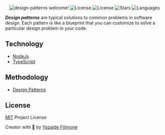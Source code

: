  <p align="center">
  <img src="https://img.shields.io/static/v1?label=Design Patterns&message=Welcome&color=FFFFFF&labelColor=110C2F" alt="design-patterns welcome!" />
  <img alt="License" src="https://img.shields.io/static/v1?label=version&message=1.0&color=FFFFFF&labelColor=110C2F">
  <img alt="License" src="https://img.shields.io/static/v1?label=license&message=MIT&color=FFFFFF&labelColor=110C2F">
  <img alt="Stars" src="https://img.shields.io/github/stars/yazaldefilimonepinto/design-patterns?color=FFFFFF&labelColor=110C2F">
  <img alt="Languages" src="https://img.shields.io/github/languages/count/yazaldefilimonepinto/design-patterns?color=FFFFFF&labelColor=110C2F">
</p>

***Design patterns*** are typical solutions to common problems
in software design. Each pattern is like a blueprint
that you can customize to solve a particular
design problem in your code.

## Technology
- [NodeJs](https://reactjs.org/)
- [TypeScript](https://nextjs.org/)

## Methodology
- [Design Patterns](https://refactoring.guru/design-patterns)

<a id="license"></a>

## License

[MIT](https://github.com/yazaldefilimonepinto/design-patterns/blob/main/LICENSE) Project License

Creator with 💙 by [Yazalde Filimone](https://www.linkedin.com/in/yazalde-filimone/)
